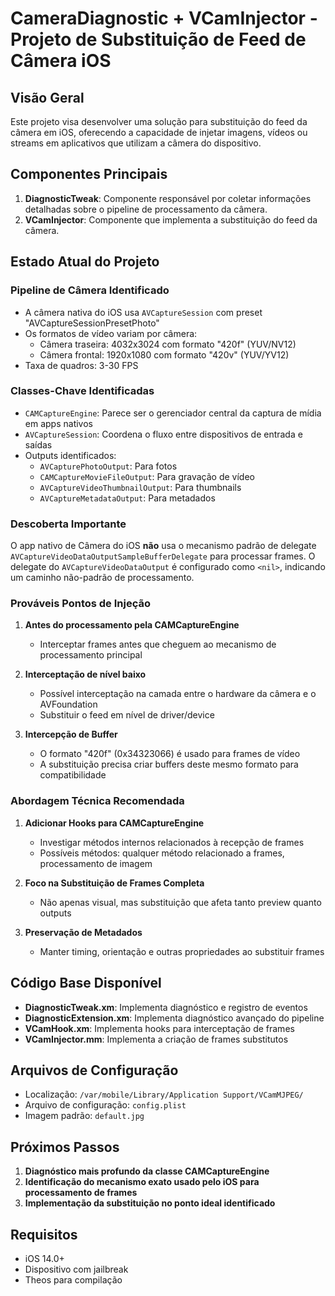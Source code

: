 # CameraDiagnostic + VCamInjector - Projeto de Substituição de Feed de Câmera iOS

## Visão Geral
Este projeto visa desenvolver uma solução para substituição do feed da câmera em iOS, oferecendo a capacidade de injetar imagens, vídeos ou streams em aplicativos que utilizam a câmera do dispositivo.

## Componentes Principais
1. **DiagnosticTweak**: Componente responsável por coletar informações detalhadas sobre o pipeline de processamento da câmera.
2. **VCamInjector**: Componente que implementa a substituição do feed da câmera.

## Estado Atual do Projeto

### Pipeline de Câmera Identificado
- A câmera nativa do iOS usa `AVCaptureSession` com preset "AVCaptureSessionPresetPhoto"
- Os formatos de vídeo variam por câmera:
  - Câmera traseira: 4032x3024 com formato "420f" (YUV/NV12)
  - Câmera frontal: 1920x1080 com formato "420v" (YUV/YV12)
- Taxa de quadros: 3-30 FPS

### Classes-Chave Identificadas
- `CAMCaptureEngine`: Parece ser o gerenciador central da captura de mídia em apps nativos
- `AVCaptureSession`: Coordena o fluxo entre dispositivos de entrada e saídas
- Outputs identificados:
  - `AVCapturePhotoOutput`: Para fotos
  - `CAMCaptureMovieFileOutput`: Para gravação de vídeo
  - `AVCaptureVideoThumbnailOutput`: Para thumbnails
  - `AVCaptureMetadataOutput`: Para metadados

### Descoberta Importante
O app nativo de Câmera do iOS **não** usa o mecanismo padrão de delegate `AVCaptureVideoDataOutputSampleBufferDelegate` para processar frames. O delegate do `AVCaptureVideoDataOutput` é configurado como `<nil>`, indicando um caminho não-padrão de processamento.

### Prováveis Pontos de Injeção

1. **Antes do processamento pela CAMCaptureEngine**
   - Interceptar frames antes que cheguem ao mecanismo de processamento principal

2. **Interceptação de nível baixo**
   - Possível interceptação na camada entre o hardware da câmera e o AVFoundation
   - Substituir o feed em nível de driver/device

3. **Intercepção de Buffer**
   - O formato "420f" (0x34323066) é usado para frames de vídeo
   - A substituição precisa criar buffers deste mesmo formato para compatibilidade

### Abordagem Técnica Recomendada

1. **Adicionar Hooks para CAMCaptureEngine**
   - Investigar métodos internos relacionados à recepção de frames
   - Possíveis métodos: qualquer método relacionado a frames, processamento de imagem

2. **Foco na Substituição de Frames Completa**
   - Não apenas visual, mas substituição que afeta tanto preview quanto outputs

3. **Preservação de Metadados**
   - Manter timing, orientação e outras propriedades ao substituir frames

## Código Base Disponível

- **DiagnosticTweak.xm**: Implementa diagnóstico e registro de eventos
- **DiagnosticExtension.xm**: Implementa diagnóstico avançado do pipeline
- **VCamHook.xm**: Implementa hooks para interceptação de frames
- **VCamInjector.mm**: Implementa a criação de frames substitutos

## Arquivos de Configuração

- Localização: `/var/mobile/Library/Application Support/VCamMJPEG/`
- Arquivo de configuração: `config.plist`
- Imagem padrão: `default.jpg`

## Próximos Passos

1. **Diagnóstico mais profundo da classe CAMCaptureEngine**
2. **Identificação do mecanismo exato usado pelo iOS para processamento de frames**
3. **Implementação da substituição no ponto ideal identificado**

## Requisitos

- iOS 14.0+
- Dispositivo com jailbreak
- Theos para compilação
